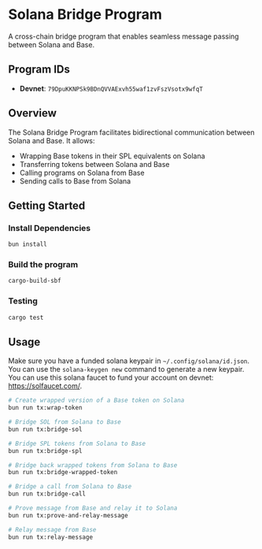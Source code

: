 # Solana Bridge Program

A cross-chain bridge program that enables seamless message passing between Solana and Base.

## Program IDs

- **Devnet**: `79DpuKKNPSk9BDnQVVAExvh55waf1zvFszVsotx9wfqT`

## Overview

The Solana Bridge Program facilitates bidirectional communication between Solana and Base. It allows:

- Wrapping Base tokens in their SPL equivalents on Solana
- Transferring tokens between Solana and Base
- Calling programs on Solana from Base
- Sending calls to Base from Solana

## Getting Started

### Install Dependencies

```bash
bun install
```

### Build the program

```bash
cargo-build-sbf
```

### Testing

```bash
cargo test
```

## Usage

Make sure you have a funded solana keypair in `~/.config/solana/id.json`. You can use the `solana-keygen new` command to generate a new keypair. You can use this solana faucet to fund your account on devnet: https://solfaucet.com/.

```bash
# Create wrapped version of a Base token on Solana
bun run tx:wrap-token

# Bridge SOL from Solana to Base
bun run tx:bridge-sol

# Bridge SPL tokens from Solana to Base
bun run tx:bridge-spl

# Bridge back wrapped tokens from Solana to Base
bun run tx:bridge-wrapped-token

# Bridge a call from Solana to Base
bun run tx:bridge-call

# Prove message from Base and relay it to Solana
bun run tx:prove-and-relay-message

# Relay message from Base
bun run tx:relay-message
```
